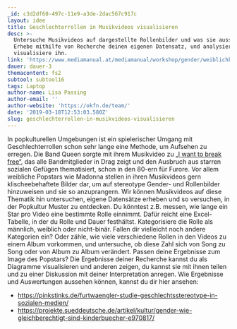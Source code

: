 ```yaml
---
_id: c3d2df60-497c-11e9-a3de-2dac567c917c
layout: idee
title: Geschlechterrollen in Musikvideos visualisieren
desc: >-
  Untersuche Musikvideos auf dargestellte Rollenbilder und was sie aussagen.
  Erhebe mithilfe von Recherche deinen eigenen Datensatz, und analysiere und
  visualisiere ihn.
link: 'https://www.mediamanual.at/mediamanual/workshop/gender/weiblichkeit.php'
dauer: dauer-3
themacontent: fs2
subtool: subtool16
tags: Laptop
author-name: Lisa Passing
author-email: ''
author-website: 'https://okfn.de/team/'
date: '2019-03-18T12:53:03.580Z'
slug: geschlechterrollen-in-musikvideos-visualisieren
---
```

In popkulturellen Umgebungen ist ein spielerischer Umgang mit Geschlechterrollen schon sehr lange eine Methode, um Aufsehen zu erregen. Die Band Queen sorgte mit ihrem Musikvideo zu [„I want to break free“](https://www.youtube.com/watch?v=DH8q2ifO3pI), das alle Bandmitglieder in Drag zeigt und den Ausbruch aus starren sozialen Gefügen thematisiert, schon in den 80-ern für Furore.
Vor allem weibliche Popstars wie Madonna stellen in ihren Musikvideos gern klischeebehaftete Bilder dar, um auf stereotype Gender- und Rollenbilder hinzuweisen und sie so anzuprangern. 
Wir können Musikvideos auf diese Thematik hin untersuchen, eigene Datensätze erheben und so versuchen, in der Popkultur Muster zu entdecken. 
Du könntest z.B. messen, wie lange ein Star pro Video eine bestimmte Rolle einnimmt. Dafür reicht eine Excel-Tabelle, in der du Rolle und Dauer festhältst. Kategorisiere die Rolle als männlich, weiblich oder nicht-binär. Fallen dir vielleicht noch andere Kategorien ein? Oder zähle, wie viele verschiedene Rollen in den Videos zu einem Album vorkommen, und untersuche, ob diese Zahl sich von Song zu Song oder von Album zu Album verändert. Passen deine Ergebnisse zum Image des Popstars?
Die Ergebnisse deiner Recherche kannst du als Diagramme visualisieren und anderen zeigen, du kannst sie mit ihnen teilen und zu einer Diskussion mit deiner Interpretation anregen.
Wie Ergebnisse und Auswertungen aussehen können, kannst du dir hier ansehen:
* https://pinkstinks.de/furtwaengler-studie-geschlechtsstereotype-in-sozialen-medien/
* https://projekte.sueddeutsche.de/artikel/kultur/gender-wie-gleichberechtigt-sind-kinderbuecher-e970817/
